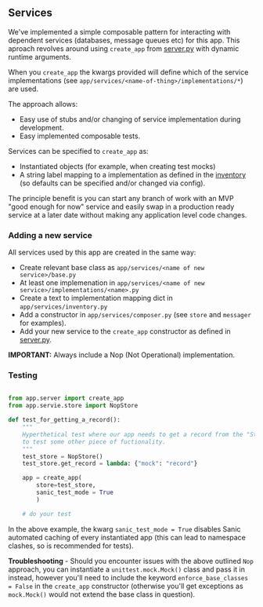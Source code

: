
## Services

We've implemented a simple composable pattern for interacting with dependent services (databases, message queues etc) for this app. This aproach revolves around using `create_app` from [server.py](https://github.com/GSS-Cogs/linked-data-repository/tree/app/server.py) with dynamic runtime arguments.

When you `create_app` the kwargs provided will define which of the service implementations (see `app/services/<name-of-thing>/implementations/*`) are used.

The approach allows:

* Easy use of stubs and/or changing of service implementation during development.
* Easy implemented composable tests.

Services can be specified to `create_app` as:
* Instantiated objects (for example, when creating test mocks)
* A string label mapping to a implementation as defined in the [inventory](https://github.com/GSS-Cogs/linked-data-repository/tree/app/services/inventory.py) (so defaults can be specified and/or changed via config).

The principle benefit is you can start any branch of work with an MVP "good enough for now" service and easily swap in a production ready service at a later date without making any application level code changes. 

### Adding a new service

All services used by this app are created in the same way:

* Create relevant base class as `app/services/<name of new service>/base.py`
* At least one implemenation in `app/services/<name of new service>/implementations/<name>.py`
* Create a text to implementation mapping dict in `app/services/inventory.py`
* Add a constructor in `app/services/composer.py` (see `store` and `messager` for examples).
* Add your new service to the `create_app` constructor as defined in [server.py](https://github.com/GSS-Cogs/linked-data-repository/tree/app/server.py).


**IMPORTANT:** Always include a Nop (Not Operational) implementation.

### Testing


```python

from app.server import create_app
from app.servie.store import NopStore

def test_for_getting_a_record():
    """
    Hyperthetical test where our app needs to get a record from the "Store"
    to test some other piece of fuctionality.
    """
    test_store = NopStore()
    test_store.get_record = lambda: {"mock": "record"}

    app = create_app(
        store=test_store,
        sanic_test_mode = True
        )

    # do your test

```

In the above example, the kwarg `sanic_test_mode = True` disables Sanic automated caching of every instantiated app (this can lead to namespace clashes, so is recommended for tests).  

**Troubleshooting** - Should you encounter issues with the above outlined `Nop` approach, you can instantiate a `unittest.mock.Mock()` class and pass it in instead, however you'll need to include the keyword `enforce_base_classes = False` in the `create_app` constructor (otherwise you'll get exceptions as `mock.Mock()` would not extend the base class in question).